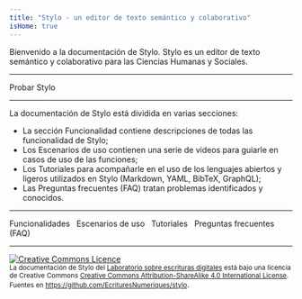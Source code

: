 ```yaml
---
title: "Stylo - un editor de texto semántico y colaborativo"
isHome: true
---
```


Bienvenido a la documentación de Stylo. Stylo es un editor de texto semántico y colaborativo para las Ciencias Humanas y Sociales.

---

<link-button href="https://stylo.huma-num.fr" size="small" color="default">Probar Stylo</link-button> &nbsp;

---

La documentación de Stylo está dividida en varias secciones:

- La sección Funcionalidad contiene descripciones de todas las funcionalidad de Stylo;
- Los Escenarios de uso contienen una serie de videos para guiarle en casos de uso de las funciones;
- Los Tutoriales para acompañarle en el uso de los lenguajes abiertos y ligeros utilizados en Stylo (Markdown, YAML, BibTeX, GraphQL);
- Las Preguntas frecuentes (FAQ) tratan problemas identificados y conocidos.

---

<link-button href="/es/funcionalidad" size="small" color="default">Funcionalidades</link-button> &nbsp;
<link-button href="/es/escenarios_uso" size="small" color="default">Escenarios de uso</link-button> &nbsp;
<link-button href="/es/tutoriales" size="small" color="default">Tutoriales</link-button> &nbsp;
<link-button href="/es/faq" size="small" color="default">Preguntas frecuentes (FAQ)</link-button> &nbsp;

---

<a rel="license" href="http://creativecommons.org/licenses/by-sa/4.0/"><img alt="Creative Commons Licence" style="border-width:0" src="https://i.creativecommons.org/l/by-sa/4.0/88x31.png" /></a><br /><small><span xmlns:dct="http://purl.org/dc/terms/" property="dct:title">La documentación de Stylo</span> del <a xmlns:cc="http://creativecommons.org/ns#" href="http://ecrituresnumeriques.ca/" property="cc:attributionName" rel="cc:attributionURL">Laboratorio sobre escrituras digitales</a> está bajo una licencia de Creative Commons <a rel="license" href="http://creativecommons.org/licenses/by-sa/4.0/">Creative Commons Attribution-ShareAlike 4.0 International License</a>. <br />Fuentes en <a xmlns:dct="http://purl.org/dc/terms/" href="https://github.com/EcrituresNumeriques/stylo/tree/master/docs" rel="dct:source">https://github.com/EcrituresNumeriques/stylo</a></small>.
